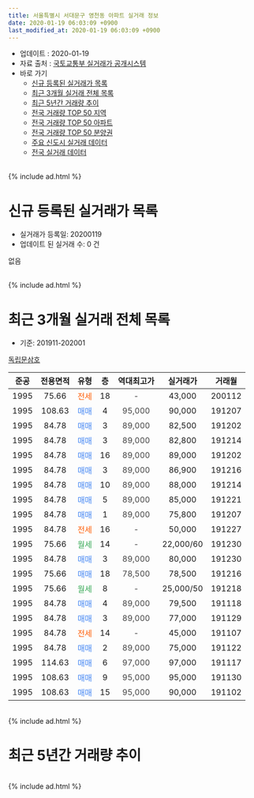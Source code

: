 ```yaml
---
title: 서울특별시 서대문구 영천동 아파트 실거래 정보
date: 2020-01-19 06:03:09 +0900
last_modified_at: 2020-01-19 06:03:09 +0900
---
```


* 업데이트 : 2020-01-19
* 자료 출처 : [국토교통부 실거래가 공개시스템](http://rt.molit.go.kr)
* 바로 가기
    * [신규 등록된 실거래가 목록](#신규-등록된-실거래가-목록)
    * [최근 3개월 실거래 전체 목록](#최근-3개월-실거래-전체-목록)
    * [최근 5년간 거래량 추이](#최근-5년간-거래량-추이)
    * [전국 거래량 TOP 50 지역](https://apt-info.github.io/apt-trade-info/최근-3개월-전국에서-가장-거래가-많이-발생한-지역)
    * [전국 거래량 TOP 50 아파트](https://apt-info.github.io/apt-trade-info/최근-3개월-전국에서-가장-거래가-많이-발생한-아파트)
    * [전국 거래량 TOP 50 분양권](https://apt-info.github.io/apt-trade-info/최근-3개월-전국에서-가장-거래가-많이-발생한-분양권)
    * [주요 신도시 실거래 데이터](https://apt-info.github.io/apt-trade-info/주요-신도시)
    * [전국 실거래 데이터](https://apt-info.github.io/apt-trade-info/전국)
<br>
{% include ad.html %}
<br>

# 신규 등록된 실거래가 목록
* 실거래가 등록일: 20200119
* 업데이트 된 실거래 수: 0 건

없음

<br>
{% include ad.html %}
<br>

# 최근 3개월 실거래 전체 목록
* 기준: 201911-202001


[독립문삼호](https://search.naver.com/search.naver?query=%EC%84%9C%EC%9A%B8%ED%8A%B9%EB%B3%84%EC%8B%9C+%EC%84%9C%EB%8C%80%EB%AC%B8%EA%B5%AC+%EC%98%81%EC%B2%9C%EB%8F%99+%EB%8F%85%EB%A6%BD%EB%AC%B8%EC%82%BC%ED%98%B8)

|준공|전용면적|유형|층|역대최고가|실거래가|거래월|
|:---:|:---:|:---:|:---:|:---:|:---:|:---:|
|1995|75.66|<span style="color:#ff5a00">전세</span>|18|<span style="color:#444444">-</span>|43,000|200112|
|1995|108.63|<span style="color:#4285f3">매매</span>|4|<span style="color:#444444">95,000</span>|90,000|191207|
|1995|84.78|<span style="color:#4285f3">매매</span>|3|<span style="color:#444444">89,000</span>|82,500|191202|
|1995|84.78|<span style="color:#4285f3">매매</span>|3|<span style="color:#444444">89,000</span>|82,800|191214|
|1995|84.78|<span style="color:#4285f3">매매</span>|16|<span style="color:#444444">89,000</span>|89,000|191202|
|1995|84.78|<span style="color:#4285f3">매매</span>|3|<span style="color:#444444">89,000</span>|86,900|191216|
|1995|84.78|<span style="color:#4285f3">매매</span>|10|<span style="color:#444444">89,000</span>|88,000|191214|
|1995|84.78|<span style="color:#4285f3">매매</span>|5|<span style="color:#444444">89,000</span>|85,000|191221|
|1995|84.78|<span style="color:#4285f3">매매</span>|1|<span style="color:#444444">89,000</span>|75,800|191207|
|1995|84.78|<span style="color:#ff5a00">전세</span>|16|<span style="color:#444444">-</span>|50,000|191227|
|1995|75.66|<span style="color:#34a853">월세</span>|14|<span style="color:#444444">-</span>|22,000/60|191230|
|1995|84.78|<span style="color:#4285f3">매매</span>|3|<span style="color:#444444">89,000</span>|80,000|191230|
|1995|75.66|<span style="color:#4285f3">매매</span>|18|<span style="color:#444444">78,500</span>|78,500|191216|
|1995|75.66|<span style="color:#34a853">월세</span>|8|<span style="color:#444444">-</span>|25,000/50|191218|
|1995|84.78|<span style="color:#4285f3">매매</span>|4|<span style="color:#444444">89,000</span>|79,500|191118|
|1995|84.78|<span style="color:#4285f3">매매</span>|3|<span style="color:#444444">89,000</span>|77,000|191129|
|1995|84.78|<span style="color:#ff5a00">전세</span>|14|<span style="color:#444444">-</span>|45,000|191107|
|1995|84.78|<span style="color:#4285f3">매매</span>|2|<span style="color:#444444">89,000</span>|75,000|191122|
|1995|114.63|<span style="color:#4285f3">매매</span>|6|<span style="color:#444444">97,000</span>|97,000|191117|
|1995|108.63|<span style="color:#4285f3">매매</span>|9|<span style="color:#444444">95,000</span>|95,000|191130|
|1995|108.63|<span style="color:#4285f3">매매</span>|15|<span style="color:#444444">95,000</span>|90,000|191102|


<br>
{% include ad.html %}
<br>

# 최근 5년간 거래량 추이


<div style="width:100%;">
    <canvas id="deal_progress" height="200"></canvas>
</div>

<script>
new Chart(document.getElementById("deal_progress"), {
    type: 'line',
    data: {
        labels: ['201501','201502','201503','201504','201505','201506','201507','201508','201509','201510','201511','201512','201601','201602','201603','201604','201605','201606','201607','201608','201609','201610','201611','201612','201701','201702','201703','201704','201705','201706','201707','201708','201709','201710','201711','201712','201801','201802','201803','201804','201805','201806','201807','201808','201809','201810','201811','201812','201901','201902','201903','201904','201905','201906','201907','201908','201909','201910','201911','201912','202001'],
        datasets: [{
            label: '매매',
            pointRadius: 1,
            data: [5, 8, 11, 5, 4, 14, 4, 4, 4, 9, 8, 5, 2, 3, 5, 9, 5, 5, 9, 9, 10, 8, 3, 3, 3, 7, 6, 6, 8, 5, 2, 8, 3, 0, 6, 4, 7, 6, 6, 3, 3, 1, 5, 6, 3, 1, 1, 2, 0, 2, 3, 0, 0, 4, 5, 6, 10, 4, 6, 10, 0],
            borderColor: "rgba(255, 201, 14, 1)",
            backgroundColor: "rgba(255, 201, 14, 0.5)",
            fill: false,
            lineTension: 0
        },{
            label: '전월세',
            pointRadius: 1,
            data: [6, 7, 7, 6, 7, 9, 4, 3, 3, 9, 7, 6, 10, 7, 9, 5, 4, 3, 4, 2, 1, 11, 6, 5, 5, 7, 17, 4, 8, 7, 5, 11, 9, 0, 4, 6, 5, 9, 6, 5, 6, 2, 7, 5, 6, 5, 5, 9, 14, 1, 8, 3, 2, 8, 10, 6, 2, 6, 1, 3, 1],
            borderColor: "rgba(0, 141, 185, 1)",
            backgroundColor: "rgba(0, 141, 185, 0.5)",
            fill: false,
            lineTension: 0
        }
        ]
    },
    options: {
        responsive: true,
        title: {
            display: false
        },
        tooltips: {
            mode: 'index',
            intersect: false
        },
        hover: {
            mode: 'nearest',
            intersect: true
        },
        scales: {
            xAxes: [{
                display: true,
                scaleLabel: {
                    display: true,
                    labelString: '년/월'
                }
            }],
            yAxes: [{
                display: true,
                ticks: {
                    suggestedMin: 0,
                },
                scaleLabel: {
                    display: true,
                    labelString: '실거래 수'
                }
            }]
        }
    }
});

</script>


<br>
{% include ad.html %}
<br>

